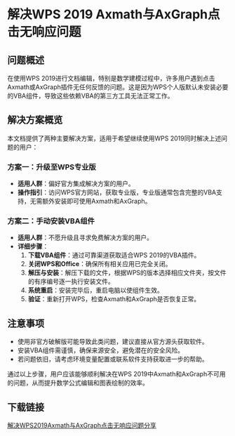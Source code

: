 # 解决WPS 2019 Axmath与AxGraph点击无响应问题

## 问题概述

在使用WPS 2019进行文档编辑，特别是数学建模过程中，许多用户遇到点击Axmath或AxGraph插件无任何反馈的问题。这是因为WPS个人版默认未安装必要的VBA组件，导致这些依赖VBA的第三方工具无法正常工作。

## 解决方案概览

本文档提供了两种主要解决方案，适用于希望继续使用WPS 2019同时解决上述问题的用户：

### 方案一：升级至WPS专业版
- **适用人群**：偏好官方集成解决方案的用户。
- **操作指引**：访问WPS官方网站，获取专业版，专业版通常包含完整的VBA支持，无需额外安装即可使用Axmath和AxGraph。

### 方案二：手动安装VBA组件
- **适用人群**：不愿升级且寻求免费解决方案的用户。
- **详细步骤**：
    1. **下载VBA组件**：通过可靠渠道获取适合WPS 2019的VBA插件。
    2. **关闭WPS和Office**：确保所有相关应用已完全关闭。
    3. **解压与安装**：解压下载的文件，根据WPS的版本选择相应文件夹，按文件的有序编号逐一执行安装文件。
    4. **系统重启**：安装完毕后，重启电脑以使组件生效。
    5. **验证**：重新打开WPS，检查Axmath和AxGraph是否恢复正常。

## 注意事项

- 使用非官方破解版可能导致此类问题，建议直接从官方源头获取软件。
- 安装VBA组件需谨慎，确保来源安全，避免潜在的安全风险。
- 若问题依旧，请考虑环境变量配置或联系软件支持获取进一步的帮助。

通过以上步骤，用户应该能够顺利解决在WPS 2019中Axmath和AxGraph不可用的问题，从而提升数学公式编辑和图表绘制的效率。

## 下载链接

[解决WPS2019Axmath与AxGraph点击无响应问题分享](https://pan.quark.cn/s/eb3a48aba92d)